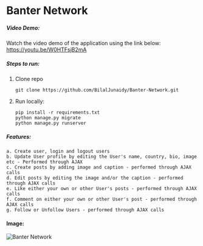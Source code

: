 # Banter Network


##### Video Demo:
Watch the video demo of the application using the link below:
https://youtu.be/W0HTFsjB2mA

##### Steps to run:
1. Clone repo
    ```commandline
    git clone https://github.com/BilalJunaidy/Banter-Network.git
    ``` 
2. Run locally:
    ```commandline
    pip install -r requirements.txt
    python manage.py migrate
    python manage.py runserver
    ```
##### Features:
    a. Create user, login and logout users
    b. Update User profile by editing the User's name, country, bio, image etc - Performed through AJAX
    c. Create posts by adding image and caption - performed through AJAX calls
    d. Edit posts by editing the image and/or the caption - performed through AJAX calls
    e. Like either your own or other User's posts - performed through AJAX calls
    f. Comment on either your own or other User's post - performed through AJAX calls
    g. Follow or Unfollow Users - performed through AJAX calls
 

#### Image:
![](/media/site_images/Thumbnail1.PNG, 'Banter Network')



